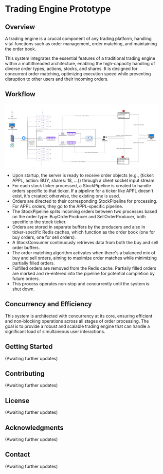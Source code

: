 # Trading Engine Prototype

## Overview

A trading engine is a crucial component of any trading platform, handling vital functions such as order management, order matching, and maintaining the order book. 

This system integrates the essential features of a traditional trading engine within a multithreaded architecture, enabling the high-capacity handling of diverse order types, actions, stocks, and shares. It is designed for concurrent order matching, optimizing execution speed while preventing disruption to other users and their incoming orders.

## Workflow

![Trading Engine Process](Trading_Engine_2024.png)


* Upon startup, the server is ready to receive order objects (e.g., {ticker: APPL, action: BUY, shares: 18, ...}) through a client socket input stream.
* For each stock ticker processed, a StockPipeline is created to handle orders specific to that ticker. If a pipeline for a ticker like APPL doesn't exist, it's created; otherwise, the existing one is used.
* Orders are directed to their corresponding StockPipeline for processing. For APPL orders, they go to the APPL-specific pipeline.
* The StockPipeline splits incoming orders between two processes based on the order type: BuyOrderProducer and SellOrderProducer, both specific to the stock ticker.
* Orders are stored in separate buffers by the producers and also in ticker-specific Redis caches, which function as the order book (one for buy orders, one for sell orders).
* A StockConsumer continuously retrieves data from both the buy and sell order buffers.
* The order matching algorithm activates when there's a balanced mix of buy and sell orders, aiming to maximize order matches while minimizing partially filled orders.
* Fulfilled orders are removed from the Redis cache. Partially filled orders are marked and re-entered into the pipeline for potential completion by future orders.
* This process operates non-stop and concurrently until the system is shut down.
## Concurrency and Efficiency

This system is architected with concurrency at its core, ensuring efficient and non-blocking operations across all stages of order processing. The goal is to provide a robust and scalable trading engine that can handle a significant load of simultaneous user interactions.

## Getting Started

(Awaiting further updates)

## Contributing

(Awaiting further updates)

## License

(Awaiting further updates)

## Acknowledgments

(Awaiting further updates)

## Contact

(Awaiting further updates)

